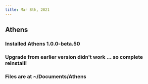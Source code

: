 ```yaml
---
title: Mar 8th, 2021
---
```


## Athens
### Installed Athens 1.0.0-beta.50
### Upgrade from earlier version didn't work ... so complete reinstall!
### Files are at ~/Documents/Athens
